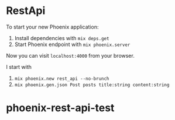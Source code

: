 # RestApi

To start your new Phoenix application:

1. Install dependencies with `mix deps.get`
2. Start Phoenix endpoint with `mix phoenix.server`

Now you can visit `localhost:4000` from your browser.

I start with

1. `mix phoenix.new rest_api --no-brunch`
2. `mix phoenix.gen.json Post posts title:string content:string`
# phoenix-rest-api-test
